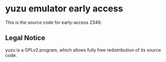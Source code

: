 yuzu emulator early access
=============

This is the source code for early-access 2349.

## Legal Notice

yuzu is a GPLv2 program, which allows fully free redistribution of its source code.